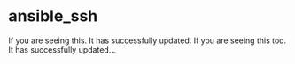 # ansible_ssh
If you are seeing this. It has successfully updated.
If you are seeing this too. It has successfully updated...

